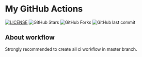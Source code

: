 # My GitHub Actions

[![LICENSE](https://img.shields.io/github/license/mashape/apistatus.svg?style=flat&logo=github&label=LICENSE)](https://github.com/zhengmz/actions/blob/master/LICENSE)
![GitHub Stars](https://img.shields.io/github/stars/zhengmz/actions.svg?style=flat&logo=appveyor&label=Stars&logo=github)
![GitHub Forks](https://img.shields.io/github/forks/zhengmz/actions.svg?style=flat&logo=appveyor&label=Forks&logo=github)
![GitHub last commit](https://img.shields.io/github/last-commit/zhengmz/actions?label=Latest%20Commit&logo=github)

## About workflow

Strongly recommended to create all ci workflow in master branch.

